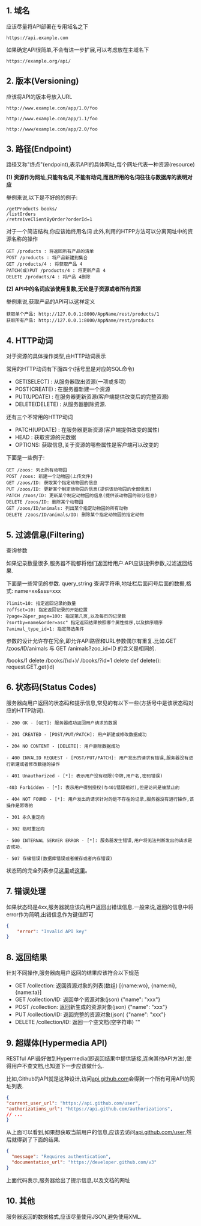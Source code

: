 
## 1. 域名

应该尽量将API部署在专用域名之下

```http
https://api.example.com
```

如果确定API很简单,不会有进一步扩展,可以考虑放在主域名下

```http
https://example.org/api/
```


## 2. 版本(Versioning)

应该将API的版本号放入URL

```http
http://www.example.com/app/1.0/foo

http://www.example.com/app/1.1/foo

http://www/example.com/app/2.0/foo
```


## 3. 路径(Endpoint)

路径又称"终点"(endpoint),表示API的具体网址,每个网址代表一种资源(resource)

**(1) 资源作为网址,只能有名词,不能有动词,而且所用的名词往往与数据库的表明对应**

举例来说,以下是不好的的例子:

```http
/getProducts books/
/listOrders
/retreiveClientByOrder?orderId=1
```

对于一个简洁结构,你应该始终用名词
此外,利用的HTPP方法可以分离网址中的资源名称的操作

```http
GET /products : 将返回所有产品的清单
POST /products : 将产品新建到集合
GET /products/4 : 将获取产品 4
PATCH(或)PUT /products/4 : 将更新产品 4
DELETE /products/4 : 将产品 4删除
```

**(2) API中的名词应该使用复数,无论是子资源或者所有资源**

举例来说,获取产品的API可以这样定义

```http
获取单个产品: http://127.0.0.1:8000/AppName/rest/products/1
获取所有产品: http://127.0.0.1:8000/AppName/rest/products
```


## 4. HTTP动词

对于资源的具体操作类型,由HTTP动词表示

常用的HTTP动词有下面四个(括号里是对应的SQL命令)

- GET(SELECT) : 从服务器取出资源(一项或多项)
- POST(CREATE) : 在服务器新建一个资源
- PUT(UPDATE) : 在服务器更新资源(客户端提供改变后的完整资源)
- DELETE(DELETE) : 从服务器删除资源.

还有三个不常用的HTTP动词

- PATCH(UPDATE) : 在服务器更新资源(客户端提供改变的属性)
- HEAD : 获取资源的元数据
- OPTIONS: 获取信息,关于资源的哪些属性是客户端可以改变的

下面是一些例子:

```http
GET /zoos: 列出所有动物园
POST /zoos: 新建一个动物园(上传文件)
GET /zoos/ID: 获取某个指定动物园的信息
PUT /zoos/ID: 更新某个制定动物园的信息(提供该动物园的全部信息)
PATCH /zoos/ID: 更新某个制定动物园的信息(提供该动物园的部分信息)
DELETE /zoos/ID: 删除某个动物园
GET /zoos/ID/animals: 列出某个指定动物园的所有动物
DELETE /zoos/ID/animals/ID: 删除某个指定动物园的指定动物
```


## 5. 过滤信息(Filtering)

查询参数

如果记录数量很多,服务器不能都将他们返回给用户.API应该提供参数,过滤返回结果.

下面是一些常见的参数. query_string
查询字符串,地址栏后面问号后面的数据,格式: name=xx&sss=xxx

```http
?limit=10: 指定返回记录的数量
?offset=10: 指定返回记录的开始位置
?page=2&per_page=100: 指定第几页,以及每页的记录数
?sortby=name&order=asc" 指定返回结果按照哪个属性排序,以及排序顺序
?animal_type_id=1: 指定筛选条件
```

参数的设计允许存在冗余,即允许API路径和URL参数偶尔有重复.比如.GET /zoos/ID/animals 与 GET /animals?zoo_id=ID 的含义是相同的.

/books/1	delete		/books/(\d+)/
/books/?id=1	delete		def delete(): request.GET.get(id)


## 6. 状态码(Status Codes)

服务器向用户返回的状态码和提示信息,常见的有以下一些(方括号中是该状态码对应的HTTP动词).

```text
- 200 OK - [GET]: 服务器成功返回用户请求的数据

- 201 CREATED - [POST/PUT/PATCH]: 用户新建或修改数据成功

- 204 NO CONTENT - [DELETE]: 用户删除数据成功

- 400 INVALID REQUEST - [POST/PUT/PATCH]: 用户发出的请求有错误,服务器没有进行新建或者修改数据的操作

- 401 Unauthorized - [*]: 表示用户没有权限(令牌,用户名,密码错误)

-403 Forbidden - [*]: 表示用户得到授权(与401错误相对),但是访问是被禁止的

- 404 NOT FOUND - [*]: 用户发出的请求针对的是不存在的记录,服务器没有进行操作,该操作是幂等的

- 301 永久重定向

- 302 临时重定向

- 500 INTERNAL SERVER ERROR - [*]: 服务器发生错误,用户将无法判断发出的请求是否成功.

- 507 存储错误(数据库错误或者缓存或者内存错误)
```

状态码的完全列表参见[这里](http://www.w3.org/Protocols/rfc2616/rfc2616-sec10.html)或[这里](https://zh.wikipedia.org/wiki/HTTP%E7%8A%B6%E6%80%81%E7%A0%81)。


## 7. 错误处理

如果状态码是4xx,服务器就应该向用户返回出错误信息.一般来说,返回的信息中将error作为简明,出错信息作为键值即可

```json
{
	"error": "Invalid API key"
}
```


## 8. 返回结果

针对不同操作,服务器向用户返回的结果应该符合以下规范

- GET /collection: 返回资源对象的列表(数组)	   [{name:wo}, {name:ni}, {name:ta}]
- GET /collection/ID: 返回单个资源对象(json)	{"name": "xxx"}
- POST /collection: 返回新生成的资源对象(json)	  {"name": "xxx"}
- PUT /collection/ID: 返回完整的资源对象(json)	  {"name": "xxx"}
- DELETE /collection/ID: 返回一个空文档(空字符串)	 ""


## 9. 超媒体(Hypermedia API)

RESTful API最好做到Hypermedia(即返回结果中提供链接,连向其他API方法),使得用户不查文档,也知道下一步应该做什么.

比如,Github的API就是这种设计,访问[api.github.com](https://api.github.com/)会得到一个所有可用API的网址列表.

```json
{
"current_user_url": "https://api.github.com/user",
"authorizations_url": "https://api.github.com/authorizations",
// ...
}
```

从上面可以看到,如果想获取当前用户的信息,应该去访问[api.github.com/user](https://api.github/com/user),然后就得到了下面的结果.

```json
{
  "message": "Requires authentication",
  "documentation_url": "https://developer.github.com/v3"
}
```

上面代码表示,服务器给出了提示信息,以及文档的网址


## 10. 其他

服务器返回的数据格式,应该尽量使用JSON,避免使用XML.














